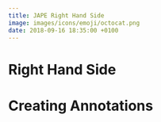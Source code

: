 ```yaml
---
title: JAPE Right Hand Side
image: images/icons/emoji/octocat.png
date: 2018-09-16 18:35:00 +0100
---
```


# Right Hand Side

# Creating Annotations
